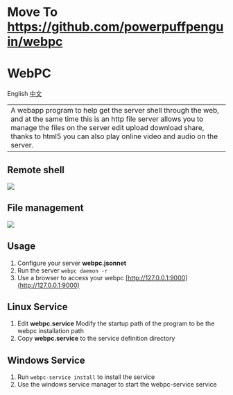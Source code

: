 # Move To https://github.com/powerpuffpenguin/webpc

# WebPC
English [中文](README-zh-Hant.md)
<table>
<tr>
<td>
  A webapp program to help get the server shell through the web, and at the same time this is an http file server allows you to manage the files on the server edit upload download share, thanks to html5 you can also play online video and audio on the server.
</td>
</tr>
</table>

## Remote shell

![](document/shell.gif)

## File management
![](document/filesystem.gif)

## Usage

1. Configure your server **webpc.jsonnet**
2. Run the server `webpc daemon -r`
3. Use a browser to access your webpc [http://127.0.0.1:9000](http://127.0.0.1:9000)

## Linux Service

1. Edit **webpc.service** Modify the startup path of the program to be the webpc installation path
2. Copy **webpc.service** to the service definition directory

## Windows Service

1. Run `webpc-service install` to install the service
2. Use the windows service manager to start the webpc-service service
